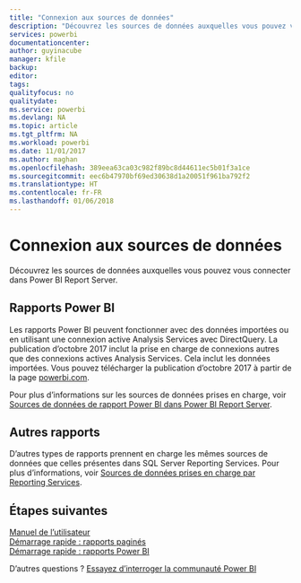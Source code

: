 ```yaml
---
title: "Connexion aux sources de données"
description: "Découvrez les sources de données auxquelles vous pouvez vous connecter dans Power BI Report Server."
services: powerbi
documentationcenter: 
author: guyinacube
manager: kfile
backup: 
editor: 
tags: 
qualityfocus: no
qualitydate: 
ms.service: powerbi
ms.devlang: NA
ms.topic: article
ms.tgt_pltfrm: NA
ms.workload: powerbi
ms.date: 11/01/2017
ms.author: maghan
ms.openlocfilehash: 389eea63ca03c982f89bc8d44611ec5b01f3a1ce
ms.sourcegitcommit: eec6b47970bf69ed30638d1a20051f961ba792f2
ms.translationtype: HT
ms.contentlocale: fr-FR
ms.lasthandoff: 01/06/2018
---
```

# <a name="connecting-to-data-sources"></a>Connexion aux sources de données
Découvrez les sources de données auxquelles vous pouvez vous connecter dans Power BI Report Server.

## <a name="power-bi-reports"></a>Rapports Power BI
Les rapports Power BI peuvent fonctionner avec des données importées ou en utilisant une connexion active Analysis Services avec DirectQuery. La publication d’octobre 2017 inclut la prise en charge de connexions autres que des connexions actives Analysis Services. Cela inclut les données importées. Vous pouvez télécharger la publication d’octobre 2017 à partir de la page [powerbi.com](https://powerbi.microsoft.com/report-server/).

Pour plus d’informations sur les sources de données prises en charge, voir [Sources de données de rapport Power BI dans Power BI Report Server](data-sources.md).

## <a name="other-reports"></a>Autres rapports
D’autres types de rapports prennent en charge les mêmes sources de données que celles présentes dans SQL Server Reporting Services. Pour plus d’informations, voir [Sources de données prises en charge par Reporting Services](https://docs.microsoft.com/sql/reporting-services/report-data/data-sources-supported-by-reporting-services-ssrs).

## <a name="next-steps"></a>Étapes suivantes
[Manuel de l’utilisateur](user-handbook-overview.md)  
[Démarrage rapide : rapports paginés](quickstart-create-paginated-report.md)  
[Démarrage rapide : rapports Power BI](quickstart-create-powerbi-report.md)

D’autres questions ? [Essayez d’interroger la communauté Power BI](https://community.powerbi.com/)


